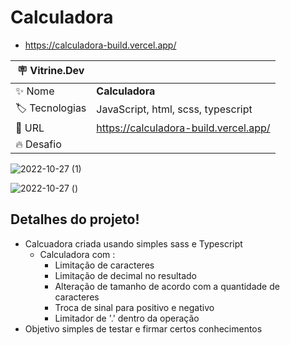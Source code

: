 # Calculadora
 
- https://calculadora-build.vercel.app/

| :placard: Vitrine.Dev |     |
| -------------  | --- |
| :sparkles: Nome        | **Calculadora**
| :label: Tecnologias | JavaScript, html, scss, typescript
| :rocket: URL         | https://calculadora-build.vercel.app/
| :fire: Desafio     | 

![2022-10-27 (1)](https://user-images.githubusercontent.com/103390905/198334646-6e71c0af-45fb-4a90-93a3-d6cd4ec92ee8.png)

![2022-10-27 ()](https://user-images.githubusercontent.com/103390905/202065798-ea31c9bc-ee19-4a5b-93e9-c4b45b35224d.png#vitrinedev)

## Detalhes do projeto!

- Calcuadora criada usando simples sass e Typescript
    - Calculadora com :
        - Limitação de caracteres
        - Limitação de decimal no resultado 
        - Alteração de tamanho de acordo com a quantidade de caracteres
        - Troca de sinal para positivo e negativo
        - Limitador de '.' dentro da operação
- Objetivo simples de testar e firmar certos conhecimentos




